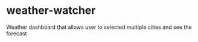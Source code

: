 # weather-watcher
Weather dashboard that allows user to selected multiple cities and see the forecast 

